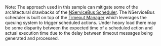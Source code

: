 
Note: The approach used in this sample can mitigate some of the architectural drawbacks of the [NServiceBus Scheduler](/nservicebus/scheduling/). The NServiceBus scheduler is built on top of the [Timeout Manager](/nservicebus/messaging/timeout-manager.md) which leverages the queuing system to trigger scheduled actions. Under heavy load there may be some disparity between the expected time of a scheduled action and actual execution time due to the delay between timeout messages being generated and processed.